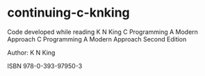 # continuing-c-knking
Code developed while reading K N King C Programming A Modern Approach
C Programming A Modern Approach
Second Edition

Author: K N King

ISBN 978-0-393-97950-3

